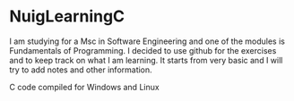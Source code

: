 # NuigLearningC

I am studying for a Msc in Software Engineering and one of the modules is Fundamentals of Programming.
I decided to use github for the exercises and to keep track on what I am learning.
It starts from very basic and I will try to add notes and other information.

C code compiled for Windows and Linux
